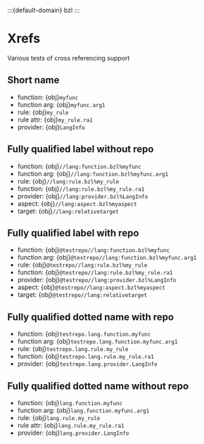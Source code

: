 :::{default-domain} bzl
:::

# Xrefs

Various tests of cross referencing support

## Short name

* function: {obj}`myfunc`
* function arg: {obj}`myfunc.arg1`
* rule: {obj}`my_rule`
* rule attr: {obj}`my_rule.ra1`
* provider: {obj}`LangInfo`

## Fully qualified label without repo

* function: {obj}`//lang:function.bzl%myfunc`
* function arg: {obj}`//lang:function.bzl%myfunc.arg1`
* rule: {obj}`//lang:rule.bzl%my_rule`
* function: {obj}`//lang:rule.bzl%my_rule.ra1`
* provider: {obj}`//lang:provider.bzl%LangInfo`
* aspect: {obj}`//lang:aspect.bzl%myaspect`
* target: {obj}`//lang:relativetarget`

## Fully qualified label with repo

* function: {obj}`@testrepo//lang:function.bzl%myfunc`
* function arg: {obj}`@testrepo//lang:function.bzl%myfunc.arg1`
* rule: {obj}`@testrepo//lang:rule.bzl%my_rule`
* function: {obj}`@testrepo//lang:rule.bzl%my_rule.ra1`
* provider: {obj}`@testrepo//lang:provider.bzl%LangInfo`
* aspect: {obj}`@testrepo//lang:aspect.bzl%myaspect`
* target: {obj}`@testrepo//lang:relativetarget`

## Fully qualified dotted name with repo

* function: {obj}`testrepo.lang.function.myfunc`
* function arg: {obj}`testrepo.lang.function.myfunc.arg1`
* rule: {obj}`testrepo.lang.rule.my_rule`
* function: {obj}`testrepo.lang.rule.my_rule.ra1`
* provider: {obj}`testrepo.lang.provider.LangInfo`

## Fully qualified dotted name without repo

* function: {obj}`lang.function.myfunc`
* function arg: {obj}`lang.function.myfunc.arg1`
* rule: {obj}`lang.rule.my_rule`
* rule attr: {obj}`lang.rule.my_rule.ra1`
* provider: {obj}`lang.provider.LangInfo`

